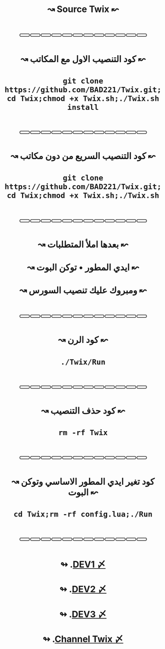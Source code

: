 # <p align="center" > ↝ Source Twix ↜
# <p align="center" > 𓏳𓏳𓏳𓏳𓏳𓏳𓏳𓏳𓏳𓏳𓏳𓏳
# <p align="center" > ↝ كود التنصيب الاول مع المكاتب ↜
# <p align="center" > `git clone https://github.com/BAD221/Twix.git;cd Twix;chmod +x Twix.sh;./Twix.sh install`
# <p align="center" > 𓏳𓏳𓏳𓏳𓏳𓏳𓏳𓏳𓏳𓏳𓏳𓏳
# <p align="center" > ↝ كود التنصيب السريع من دون مكاتب ↜
# <p align="center" > `git clone https://github.com/BAD221/Twix.git;cd Twix;chmod +x Twix.sh;./Twix.sh`
# <p align="center" > 𓏳𓏳𓏳𓏳𓏳𓏳𓏳𓏳𓏳𓏳𓏳𓏳
# <p align="center" > ↝ بعدها املأ المتطلبات ↜
# <p align="center" > ↝ ايدي المطور • توكن البوت ↜
# <p align="center" > ↝ ومبروك عليك تنصيب السورس ↜
# <p align="center" > 𓏳𓏳𓏳𓏳𓏳𓏳𓏳𓏳𓏳𓏳𓏳𓏳
# <p align="center" > ↝ كود الرن ↜
# <p align="center" > `./Twix/Run`
# <p align="center" > 𓏳𓏳𓏳𓏳𓏳𓏳𓏳𓏳𓏳𓏳𓏳𓏳
# <p align="center" > ↝ كود حذف التنصيب ↜
# <p align="center" > `rm -rf Twix`
# <p align="center" > 𓏳𓏳𓏳𓏳𓏳𓏳𓏳𓏳𓏳𓏳𓏳𓏳
# <p align="center" > ↝ كود تغير ايدي المطور الاساسي وتوكن البوت ↜
# <p align="center" > `cd Twix;rm -rf config.lua;./Run`
# <p align="center" > 𓏳𓏳𓏳𓏳𓏳𓏳𓏳𓏳𓏳𓏳𓏳𓏳
# <p align="center" > ↬ .[DEV1 〆](https://t.me/hII3d)
# <p align="center" > ↬ .[DEV2 〆](https://t.me/i8_88)
# <p align="center" > ↬ .[DEV3 〆](https://t.me/Ssssns)
# <p align="center" > ↬ .[Channel Twix 〆](https://t.me/x_xxax)
